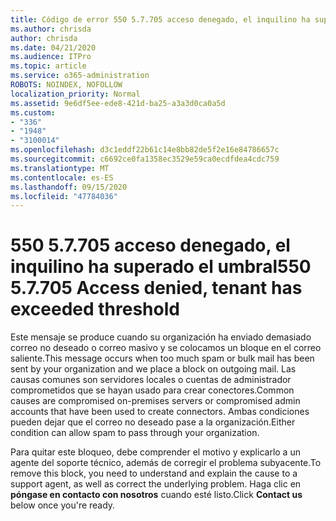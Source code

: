 ```yaml
---
title: Código de error 550 5.7.705 acceso denegado, el inquilino ha superado el umbral
ms.author: chrisda
author: chrisda
ms.date: 04/21/2020
ms.audience: ITPro
ms.topic: article
ms.service: o365-administration
ROBOTS: NOINDEX, NOFOLLOW
localization_priority: Normal
ms.assetid: 9e6df5ee-ede8-421d-ba25-a3a3d0ca0a5d
ms.custom:
- "336"
- "1948"
- "3100014"
ms.openlocfilehash: d3c1eddf22b61c14e8bb82de5f2e16e84786657c
ms.sourcegitcommit: c6692ce0fa1358ec3529e59ca0ecdfdea4cdc759
ms.translationtype: MT
ms.contentlocale: es-ES
ms.lasthandoff: 09/15/2020
ms.locfileid: "47784036"
---
```

# <a name="550-57705-access-denied-tenant-has-exceeded-threshold"></a><span data-ttu-id="87255-102">550 5.7.705 acceso denegado, el inquilino ha superado el umbral</span><span class="sxs-lookup"><span data-stu-id="87255-102">550 5.7.705 Access denied, tenant has exceeded threshold</span></span>

<span data-ttu-id="87255-103">Este mensaje se produce cuando su organización ha enviado demasiado correo no deseado o correo masivo y se colocamos un bloque en el correo saliente.</span><span class="sxs-lookup"><span data-stu-id="87255-103">This message occurs when too much spam or bulk mail has been sent by your organization and we place a block on outgoing mail.</span></span>
<span data-ttu-id="87255-104">Las causas comunes son servidores locales o cuentas de administrador comprometidos que se hayan usado para crear conectores.</span><span class="sxs-lookup"><span data-stu-id="87255-104">Common causes are compromised on-premises servers or compromised admin accounts that have been used to create connectors.</span></span> <span data-ttu-id="87255-105">Ambas condiciones pueden dejar que el correo no deseado pase a la organización.</span><span class="sxs-lookup"><span data-stu-id="87255-105">Either condition can allow spam to pass through your organization.</span></span>

<span data-ttu-id="87255-106">Para quitar este bloqueo, debe comprender el motivo y explicarlo a un agente del soporte técnico, además de corregir el problema subyacente.</span><span class="sxs-lookup"><span data-stu-id="87255-106">To remove this block, you need to understand and explain the cause to a support agent, as well as correct the underlying problem.</span></span>
<span data-ttu-id="87255-107">Haga clic en **póngase en contacto con nosotros** cuando esté listo.</span><span class="sxs-lookup"><span data-stu-id="87255-107">Click **Contact us** below once you're ready.</span></span>
